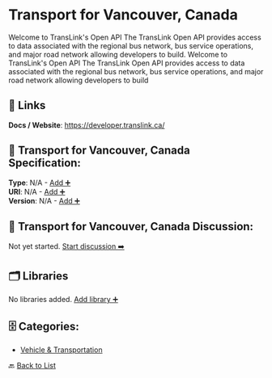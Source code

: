 # Transport for Vancouver, Canada

 Welcome to TransLink's Open API The TransLink Open API provides access to data associated with the regional bus network, bus service operations, and major road network allowing developers to build. Welcome to TransLink's Open API The TransLink Open API provides access to data associated with the regional bus network, bus service operations, and major road network allowing developers to build

##  🔗 Links
**Docs / Website**: https://developer.translink.ca/

## 🧬 Transport for Vancouver, Canada Specification:
**Type**: N/A - [Add ➕](https://github.com/apis-list/apis-list/edit/main/apis.yaml#L20102)  
**URI**: N/A - [Add ➕](https://github.com/apis-list/apis-list/edit/main/apis.yaml#L20102)  
**Version**: N/A - [Add ➕](https://github.com/apis-list/apis-list/edit/main/apis.yaml#L20102)

## 💬 Transport for Vancouver, Canada Discussion:
Not yet started. [Start discussion ➡️](https://github.com/apis-list/apis-list/discussions/new)

## 🗂️ Libraries

No libraries added. [Add library ➕](https://github.com/apis-list/apis-list/edit/main/apis.yaml#L20102)    


## 🗄️ Categories:
- [Vehicle & Transportation](https://github.com/apis-list/apis-list#vehicle--transportation-)

🔙  [Back to List](https://github.com/apis-list/apis-list)
